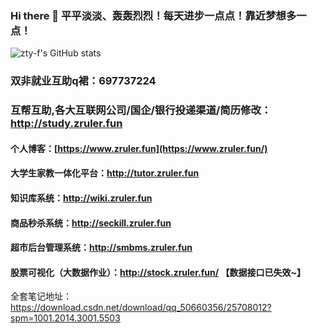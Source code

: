### Hi there 👋  平平淡淡、轰轰烈烈！每天进步一点点！靠近梦想多一点！
![zty-f's GitHub stats](https://github-readme-stats.vercel.app/api?username=zty-f&show_icons=true&theme=radical)
### 双非就业互助q裙：697737224

### 互帮互助,各大互联网公司/国企/银行投递渠道/简历修改：http://study.zruler.fun 

#### 个人博客：[https://www.zruler.fun](https://www.zruler.fun/)

#### 大学生家教一体化平台：http://tutor.zruler.fun

#### 知识库系统：http://wiki.zruler.fun

#### 商品秒杀系统：http://seckill.zruler.fun

#### 超市后台管理系统：http://smbms.zruler.fun

#### 股票可视化（大数据作业）：http://stock.zruler.fun/ 【数据接口已失效~】
 
全套笔记地址：https://download.csdn.net/download/qq_50660356/25708012?spm=1001.2014.3001.5503
